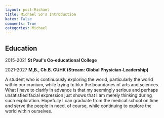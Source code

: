 ```yaml
---
layout: post-Michael
title: Michael So's Introduction
katex: False
comments: True
categories: Michael 
---
```

## Education 
  2015-2021 **St Paul's Co-educational College**

  2021-2027 **M,B., Ch.B. CUHK  (Stream: Global Physician-Leadership)**
       
A student who is continuously exploring the world, particularly the world within our cranium, while trying to blur the boundaries of arts and sciences. What I have to clarify in advance is that my seemingly serious and perhaps unsatisfied facial expression just shows that I am merely thinking during such exploration. Hopefully I can graduate from the medical school on time and serve the people in need, of course, while continuing to explore the world within ourselves.
